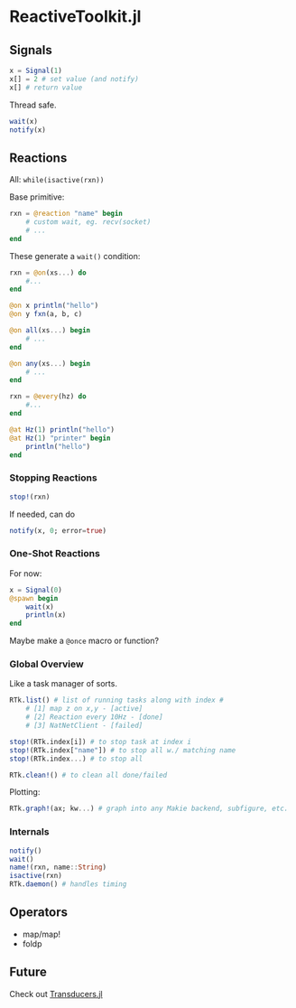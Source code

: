# ReactiveToolkit.jl

## Signals

```julia
x = Signal(1)
x[] = 2 # set value (and notify)
x[] # return value
```

Thread safe.


```julia
wait(x)
notify(x)
```

## Reactions


All: `while(isactive(rxn))`

Base primitive:

```julia
rxn = @reaction "name" begin
    # custom wait, eg. recv(socket)
    # ...
end
```

These generate a `wait()` condition:

```julia
rxn = @on(xs...) do
    #...
end

@on x println("hello")
@on y fxn(a, b, c)
```

```julia
@on all(xs...) begin
    # ...
end

@on any(xs...) begin
    # ...
end
```

```julia
rxn = @every(hz) do
    #...
end

@at Hz(1) println("hello")
@at Hz(1) "printer" begin
    println("hello")
end

```


### Stopping Reactions
```julia
stop!(rxn)
```

If needed, can do
```julia
notify(x, 0; error=true)
```

### One-Shot Reactions
For now:
```julia
x = Signal(0)
@spawn begin
    wait(x)
    println(x)
end
```
Maybe make a `@once` macro or function?

### Global Overview
Like a task manager of sorts.

```julia
RTk.list() # list of running tasks along with index #
    # [1] map z on x,y - [active]
    # [2] Reaction every 10Hz - [done]
    # [3] NatNetClient - [failed]
```

```julia
stop!(RTk.index[i]) # to stop task at index i
stop!(RTk.index["name"]) # to stop all w./ matching name
stop!(RTk.index...) # to stop all
```

```julia
RTk.clean!() # to clean all done/failed
```


Plotting:
```julia
RTk.graph!(ax; kw...) # graph into any Makie backend, subfigure, etc.
```

### Internals
```julia
notify()
wait()
name!(rxn, name::String)
isactive(rxn)
RTk.daemon() # handles timing
```

## Operators

* map/map!
* foldp


## Future
Check out [Transducers.jl](https://github.com/JuliaFolds/Transducers.jl)